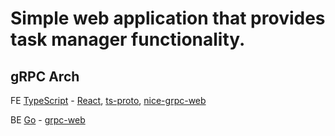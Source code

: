 # Simple web application that provides task manager functionality.

## gRPC Arch

FE [TypeScript](https://www.typescriptlang.org/) - [React](https://reactjs.org/), [ts-proto](https://github.com/stephenh/ts-proto), [nice-grpc-web ](https://github.com/deeplay-io/nice-grpc/tree/master/packages/nice-grpc-web)

BE [Go](https://go.dev/) - [grpc-web](https://github.com/grpc/grpc-go)
